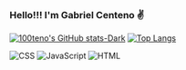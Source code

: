 ### Hello!!! I'm Gabriel Centeno ✌️


[![100teno's GitHub stats-Dark](https://github-readme-stats.vercel.app/api?username=100teno&show_icons=true&theme=dracula#gh-dark-mode-only)](https://github.com/anuraghazra/github-readme-stats#gh-dark-mode-only)
[![Top Langs](https://github-readme-stats.vercel.app/api/top-langs/?username=100teno&layout=compact&theme=dracula)](https://github.com/anuraghazra/github-readme-stats)



![CSS](https://img.shields.io/badge/CSS3-1572B6?style=for-the-badge&logo=css3&logoColor=white)
![JavaScript](https://img.shields.io/badge/JavaScript-F7DF1E?style=for-the-badge&logo=javascript&logoColor=black)
![HTML](https://img.shields.io/badge/HTML-239120?style=for-the-badge&logo=html5&logoColor=white)
